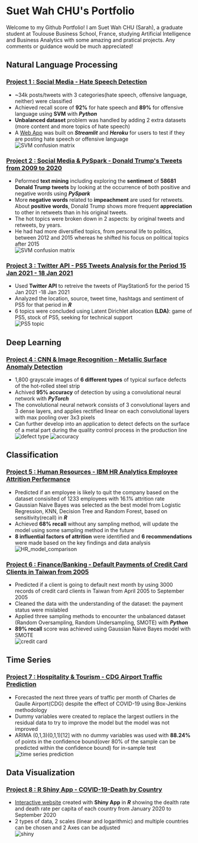 # Suet Wah CHU's Portfolio
Welcome to my Github Portfolio! I am Suet Wah CHU (Sarah), a graduate student at Toulouse Business School, France, studying Artificial Intelligence and Business Analytics with some amazing and pratical projects. Any comments or guidance would be much appreciated!  

## Natural Language Processing
### [Project 1 : Social Media - Hate Speech Detection](https://github.com/Sarah-chu/AI-and-Big-Data-Project-Hate-Speech--1)
- ~34k posts/tweets with 3 categories(hate speech, offensive language, neither) were classified
- Achieved recall score of **92%** for hate speech and **89%** for offensive language using **SVM** with ***Python***
- **Unbalanced dataset** problem was handled by adding 2 extra datasets (more content and more topics of hate speech)
- A [Web App](https://hate-speech-detection-tbs.herokuapp.com/) was built on ***Streamlit*** and ***Heroku*** for users to test if they are posting hate speech or offensive language  
![SVM confusion matrix](/images/svm_model.png)

### [Project 2 : Social Media & PySpark - Donald Trump's Tweets from 2009 to 2020](https://github.com/Sarah-chu/NLP-PySpark-Donald-Trumps-Tweets)
- Peformed **text mining** including exploring the **sentiment** of **58681 Donald Trump tweets** by looking at the occurrence of both positive and negative words using ***PySpark***
- More **negative words** related to **impeachment** are used for retweets. About **positive words**, Donald Trump shows more frequent **appreciation** to other in retweets than in his original tweets.
- The hot topics were broken down in 2 aspects: by original tweets and retweets, by years.
- He had had more diversified topics, from personal life to politics, between 2012 and 2015 whereas he shifted his focus on political topics after 2015  
![SVM confusion matrix](./images/DT_tweet_sentiment_word.png)

### [Project 3 : Twitter API - PS5 Tweets Analysis for the Period 15 Jan 2021 - 18 Jan 2021](https://github.com/Sarah-chu/Twitter_API-PS5-Tweets-Analysis)
- Used **Twitter API** to retreive the tweets of PlayStation5 for the period 15 Jan 2021 -18 Jan 2021
- Analyzed the location, source, tweet time, hashtags and sentiment of PS5 for that period in ***R***
- 6 topics were concluded using Latent Dirichlet allocation **(LDA)**: game of PS5, stock of PS5, seeking for technical support  
![PS5 topic](/images/topic_modeling.png)

## Deep Learning
### [Project 4 : CNN & Image Recognition - Metallic Surface Anomaly Detection](https://github.com/Sarah-chu/CNN-Metallic-Surface-Anomaly-Detection)
- 1,800 grayscale images of **6 different types** of typical surface defects of the hot-rolled steel strip
- Achived **95% accuracy** of detection by using a convolutional neural network with ***PyTorch***
- The convolutional neural network consists of 3 convolutional layers and 3 dense layers, and applies rectified linear on each convolutional layers with max pooling over 3x3 pixels
- Can further develop into an application to detect defects on the surface of a metal part during the quality control process in the production line   
![defect type](/images/defect_type.png) ![accuracy](/images/accuracy.png)

## Classification
### [Project 5 : Human Resources - IBM HR Analytics Employee Attrition Performance](https://github.com/Sarah-chu/Classification-IBM-HR-Analytics-Employee-Attrition-Performance-)
- Predicted if an employee is likely to quit the company based on the dataset consisited of 1233 employees with 16.1% attrition rate 
- Gaussian Naive Bayes was selected as the best model from Logistic Regression, KNN, Decision Tree and Random Forest, based on sensitivity(recall) in ***R***
- Achieved **68% recall** without any sampling method, will update the model using some sampling method in the future
- **8 influential factors of attrition** were identified and **6 recommendations** were made based on the key findings and data analysis  
![HR_model_comparison](/images/HR_model_comparison.png)

### [Project 6 : Finance/Banking - Default Payments of Credit Card Clients in Taiwan from 2005](https://github.com/Sarah-chu/Classification-Credit-Card-Default-Payment)
- Predicted if a client is going to default next month by using 3000 records of credit card clients in Taiwan from April 2005 to September 2005 
- Cleaned the data with the understanding of the dataset: the payment status were mislabled
- Applied three sampling methods to encounter the unbalanced dataset (Random Oversampling, Random Undersampling, SMOTE) with ***Python***
- **89% recall** score was achieved using Gaussian Naive Bayes model with SMOTE  
![credit card](/images/credit_card_conf_matrix.png)

## Time Series
### [Project 7 : Hospitality & Tourism - CDG Airport Traffic Prediction](https://github.com/Sarah-chu/Time-Series-CDG-Airport-Traffic-Prediction)
- Forecasted the next three years of traffic per month of Charles de Gaulle Airport(CDG) despite the effect of COVID-19 using Box-Jenkins methodology
- Dummy variables were created to replace the largest outliers in the residual data to try to improve the model but the model was not improved
- ARIMA (0,1,3)(0,1,1)[12] with no dummy variables was used with **88.24%** of points in the confidence bound(over 80% of the sample can be predicted within the confidence bound) for in-sample test  
![time series prediction](/images/insample_prediction.png)  

## Data Visualization
### [Project 8 : R Shiny App - COVID-19-Death by Country](https://github.com/Sarah-chu/Shiny-App---COVID-19-Death)
-  [Interactive website](https://suet-wah-chu.shinyapps.io/testui/?_ga=2.238267977.83272496.1606164025-724514677.1602514887) created with **Shiny App** in ***R*** showing the dealth rate and death rate per capita of each country from January 2020 to September 2020
-  2 types of data, 2 scales (linear and logarithmic) and multiple countries can be chosen and 2 Axes can be adjusted  
![shiny](/images/Rshiny_web_interface.png)
